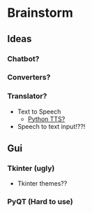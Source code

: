 # Brainstorm

## Ideas

### Chatbot?

### Converters?

### Translator?

- Text to Speech
  - [Python TTS?](https://www.thepythoncode.com/article/convert-text-to-speech-in-python)
- Speech to text input!??!

## Gui

### Tkinter (ugly)

- Tkinter themes??

### PyQT (Hard to use)
